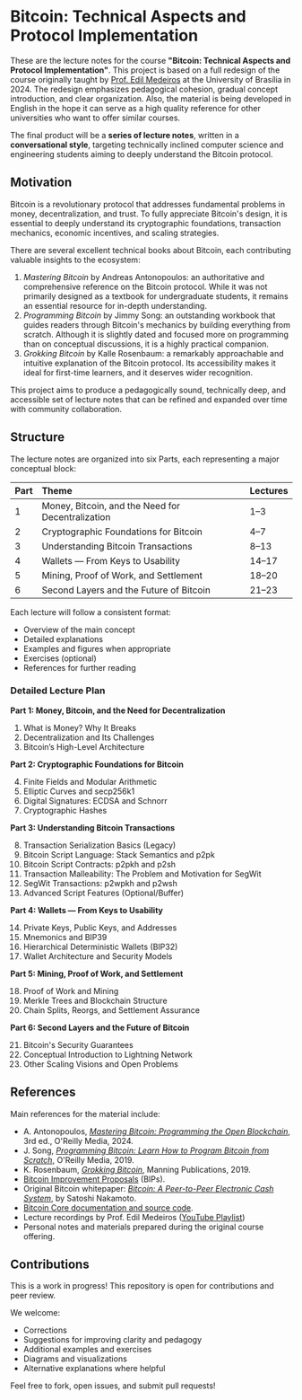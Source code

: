 # Bitcoin: Technical Aspects and Protocol Implementation

These are the lecture notes for the course **"Bitcoin: Technical Aspects and Protocol Implementation"**.
This project is based on a full redesign of the course originally taught by [Prof. Edil Medeiros](https://edil.com.br) at the University of Brasília in 2024.
The redesign emphasizes pedagogical cohesion, gradual concept introduction, and clear organization.
Also, the material is being developed in English in the hope it can serve as a high quality reference for other universities who want to offer similar courses.

The final product will be a **series of lecture notes**, written in a **conversational style**, targeting technically inclined computer science and engineering students aiming to deeply understand the Bitcoin protocol.


## Motivation

Bitcoin is a revolutionary protocol that addresses fundamental problems in money, decentralization, and trust.
To fully appreciate Bitcoin's design, it is essential to deeply understand its cryptographic foundations, transaction mechanics, economic incentives, and scaling strategies.

There are several excellent technical books about Bitcoin, each contributing valuable insights to the ecosystem:

1. *Mastering Bitcoin* by Andreas Antonopoulos: an authoritative and comprehensive reference on the Bitcoin protocol. 
While it was not primarily designed as a textbook for undergraduate students, it remains an essential resource for in-depth understanding.
2. *Programming Bitcoin* by Jimmy Song: an outstanding workbook that guides readers through Bitcoin's mechanics by building everything from scratch.
Although it is slightly dated and focused more on programming than on conceptual discussions, it is a highly practical companion.
3. *Grokking Bitcoin* by Kalle Rosenbaum: a remarkably approachable and intuitive explanation of the Bitcoin protocol.
Its accessibility makes it ideal for first-time learners, and it deserves wider recognition.

This project aims to produce a pedagogically sound, technically deep, and accessible set of lecture notes that can be refined and expanded over time with community collaboration.


## Structure

The lecture notes are organized into six Parts, each representing a major conceptual block:

| Part | Theme | Lectures |
|:---|:---|:---|
| 1 | Money, Bitcoin, and the Need for Decentralization | 1–3 |
| 2 | Cryptographic Foundations for Bitcoin | 4–7 |
| 3 | Understanding Bitcoin Transactions | 8–13 |
| 4 | Wallets — From Keys to Usability | 14–17 |
| 5 | Mining, Proof of Work, and Settlement | 18–20 |
| 6 | Second Layers and the Future of Bitcoin | 21–23 |

Each lecture will follow a consistent format:
- Overview of the main concept
- Detailed explanations
- Examples and figures when appropriate
- Exercises (optional)
- References for further reading


### Detailed Lecture Plan

**Part 1: Money, Bitcoin, and the Need for Decentralization**

1. What is Money? Why It Breaks
2. Decentralization and Its Challenges
3. Bitcoin’s High-Level Architecture

**Part 2: Cryptographic Foundations for Bitcoin**

4. Finite Fields and Modular Arithmetic
5. Elliptic Curves and secp256k1
6. Digital Signatures: ECDSA and Schnorr
7. Cryptographic Hashes

**Part 3: Understanding Bitcoin Transactions**

8. Transaction Serialization Basics (Legacy)
9. Bitcoin Script Language: Stack Semantics and p2pk
10. Bitcoin Script Contracts: p2pkh and p2sh
11. Transaction Malleability: The Problem and Motivation for SegWit
12. SegWit Transactions: p2wpkh and p2wsh
13. Advanced Script Features (Optional/Buffer)

**Part 4: Wallets — From Keys to Usability**

14. Private Keys, Public Keys, and Addresses
15. Mnemonics and BIP39
16. Hierarchical Deterministic Wallets (BIP32)
17. Wallet Architecture and Security Models

**Part 5: Mining, Proof of Work, and Settlement**

18. Proof of Work and Mining
19. Merkle Trees and Blockchain Structure
20. Chain Splits, Reorgs, and Settlement Assurance

**Part 6: Second Layers and the Future of Bitcoin**

21. Bitcoin's Security Guarantees
22. Conceptual Introduction to Lightning Network
23. Other Scaling Visions and Open Problems


## References

Main references for the material include:
- A. Antonopoulos, *[Mastering Bitcoin: Programming the Open Blockchain](https://github.com/bitcoinbook/bitcoinbook)*, 3rd ed., O'Reilly Media, 2024.
- J. Song, *[Programming Bitcoin: Learn How to Program Bitcoin from Scratch](https://programmingbitcoin.com/programming-bitcoin-book/)*, O'Reilly Media, 2019.
- K. Rosenbaum, *[Grokking Bitcoin](https://github.com/kallerosenbaum/grokkingbitcoin)*, Manning Publications, 2019.
- [Bitcoin Improvement Proposals](https://github.com/bitcoin/bips) (BIPs).
- Original Bitcoin whitepaper: *[Bitcoin: A Peer-to-Peer Electronic Cash System](https://bitcoin.org/bitcoin.pdf)*, by Satoshi Nakamoto.
- [Bitcoin Core documentation and source code](https://github.com/bitcoin/bitcoin).
- Lecture recordings by Prof. Edil Medeiros ([YouTube Playlist](https://youtube.com/playlist?list=PLfdR3_dt2rbexb-ohbaLLzAuNAp7Ypt8u))
- Personal notes and materials prepared during the original course offering.


## Contributions

This is a work in progress!
This repository is open for contributions and peer review.

We welcome:
- Corrections
- Suggestions for improving clarity and pedagogy
- Additional examples and exercises
- Diagrams and visualizations
- Alternative explanations where helpful

Feel free to fork, open issues, and submit pull requests!
